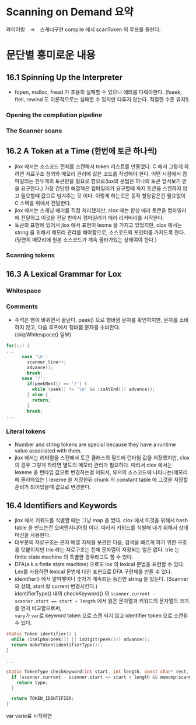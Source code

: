 # Scanning on Demand 요약
와이어링　→　스캐너구현
compile 에서 scanToken 의 루프를 돌린다. 


# 문단별 흥미로운 내용
## 16.1 Spinning Up the Interpreter
- fopen, malloc, fread 가 조용히 실패할 수 있으니 에러를 다뤄야한다. (fseek, ftell, rewind 도 이론적으로는 실패할 수 있지만 다루지 않는다. 적절한 수준 유지!)
### Opening the compilation pipeline
### The Scanner scans

## 16.2 A Token at a Time (한번에 토큰 하나씩)
- jlox 에서는 소스코드 전체를 스캔해서 token 리스트를 만들었다. C 에서 그렇게 하려면 자료구조 정의와 메모리 관리에 많은 코드를 작성해야 한다.
어떤 시점에서 컴파일러는 한두개의 토큰만을 필요로 함으로(lox의 문법은 하나의 토큰 앞서보기 만을 요구한다.) 가장 간단한 해결책은 컴파일러가 요구할때 까지 토큰을
스캔하지 않고 필요할때 값으로 넘겨주는 것 이다. 이렇게 하는것은 동적 할당같은건 필요없이 C 스택을 위에서 전달한다.
- jlox 에서는 스캐닝 에러를 직접 처리했지만, clox 에는 합성 에러 토큰을 컴파일러에 전달하고 이것을 전달 받아서 컴파일러가 에러 리커버리를 시작한다.
- 토큰의 표현에 있어서 jlox 에서 표현이 lexme 을 가지고 있었지만, clox 에서는 string 을 위해서 메모리 관리를 해야함으로, 소스코드의 포인터를 가지도록 한다. (당연히 메모리에 원본 소스코드가 계속 올라가있는 상태여야 한다.)
### Scanning tokens

## 16.3 A Lexical Grammar for Lox
### Whitespace
### Comments
- 주석은 행이 바뀌면서 끝난다. peek() 으로 행바뀜 문자를 확인하지만, 문자를 소비하지 않고, 다음 루프에서 행바뀜 문자를 소비한다.  
(skipWhitespace() 일부)
```c
for(;;) {
...
      case '\n':
        scanner.line++;
        advance();
        break;
      case '/':
        if(peekNext() == '/') {
          while (peek() != '\n' && !isAtEnd()) advance();
        } else {
          return;
        }
        break;
...
```
### Literal tokens
- Number and string tokens are special because they have a runtime value associated with them.
- jlox 에서는 리터럴을 스캔해서 토큰 클래스의 필드에 런타임 값을 저장했지만, clox 의 경우 그렇게 하려면 별도의 메모리 관리가 필요하다.
따리서 clox 에서는 lexeme 을 런타입 값으로 변경하는걸 미뤄서, 유저의 소스코드에 나타나는(메모리에 올라와있는 ) lexeme 을 저장한뒤
chunk 의 constant table 에 그것을 저장할 준비가 되어있을때 값으로 변경한다.

## 16.4 Identifiers and Keywords
- jlox 에서 키워드를 식별할 때는 그냥 map 을 썼다. clox 에서 이것을 위해서 hash table 을 만드는건 오버엔지니어링 이다.
따라서 키워드를 식별해 내기 위해서 상태 머신을 사용한다.
- 대부분의 자료구조는 문자 배열 자체를 보관한 다음, 검색을 빠르게 하기 위한 구조를 덧붙이지만 trie 라는 자료구조는 전체 문자열이 저장되는 일은 없다.
trie 는 finite state machine 의 특별한 경우라고도 할 수 있다. 
- DFA(a.k.a finite state machine) 으로도 lox 의 lexical 문법을 표현할 수 있다. Lex를 사용하면 lexical 문법에 대한 표현으로 DFA 구현체를 만들 수 있다.
- identifier() 에서 알파벳이나 숫자가 계속되는 동안만 string 을 잀는다. (Scanner 의 상태, start 랑 current 변경시킨다.)  
identifierType() 내의 checkKeyword() 의 `scanner.current - scanner.start == start + length` 에서 읽은 문자열과 키워드의 문자열의 크기를 먼저 비교함으로써,  
`vary`가 `var`로 keyword token 으로 스캔 되지 않고 identifier token 으로 스캔될 수 있다.   
```c
static Token identifier() {
  while (isAlpha(peek()) || isDigit(peek())) advance();
  return makeToken(identifierType());
}

...

static TokenType checkKeyword(int start, int length, const char* rest, TokenType type) {
  if (scanner.current - scanner.start == start + length && memcmp(scanner.start + start, rest, length) == 0) {
    return type;
  }

  return TOKEN_IDENTIFIER;
}
```
var varie로 시작하면